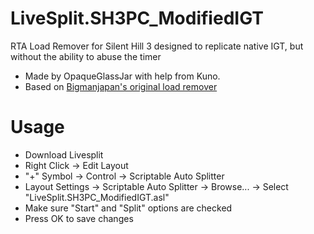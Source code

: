 # LiveSplit.SH3PC_ModifiedIGT
RTA Load Remover for Silent Hill 3 designed to replicate native IGT, but without the ability to abuse the timer

* Made by OpaqueGlassJar with help from Kuno.
* Based on [Bigmanjapan's original load remover](https://github.com/Bigmanjapan/LivesplitASLscripts/blob/master/Silent%20Hill%203%20PC%20RTA%20load%20remover/SH3PC_RTA_no_loads.asl)

# Usage

* Download Livesplit
* Right Click -> Edit Layout
* "+" Symbol -> Control -> Scriptable Auto Splitter
* Layout Settings -> Scriptable Auto Splitter -> Browse... -> Select "LiveSplit.SH3PC_ModifiedIGT.asl"
* Make sure "Start" and "Split" options are checked
* Press OK to save changes
